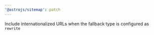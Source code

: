 ```yaml
---
'@astrojs/sitemap': patch
---
```


Include internationalized URLs when the fallback type is configured as `rewrite`
